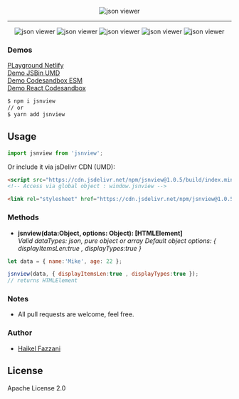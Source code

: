 <p align="center">
<img src="https://i.ibb.co/0BYbk6V/jsnview.png" alt="json viewer"/>
</p>

<hr />

<div align="center" style="width:100%; text-align:center;">
  <img src="https://badgen.net/bundlephobia/min/jsnview" alt="json viewer" />
  <img src="https://badgen.net/bundlephobia/dependency-count/jsnview" alt="json viewer" />
  <img src="https://badgen.net/npm/v/jsnview" alt="json viewer" />
  <img src="https://badgen.net/npm/dt/jsnview" alt="json viewer" />
  <img src="https://data.jsdelivr.com/v1/package/npm/jsnview/badge" alt="json viewer"/>
</div>

### Demos  
[PLayground Netlify](https://json-v.netlify.app/public/)  
[Demo JSBin UMD](https://jsbin.com/pekoyef/edit)  
[Demo Codesandbox ESM](https://codesandbox.io/s/serverless-sound-igd1h)  
[Demo React Codesandbox](https://codesandbox.io/s/winter-firefly-xb5jj)
```html
$ npm i jsnview
// or
$ yarn add jsnview
```

## Usage
```js
import jsnview from 'jsnview';
```

Or include it via jsDelivr CDN (UMD):
```html
<script src="https://cdn.jsdelivr.net/npm/jsnview@1.0.5/build/index.min.js"></script>
<!-- Access via global object : window.jsnview -->

<link rel="stylesheet" href="https://cdn.jsdelivr.net/npm/jsnview@1.0.5/build/index.css" />
```

### Methods
- **jsnview(data:Object, options: Object): [HTMLElement]**  
*Valid dataTypes: json, pure object or array*
*Default object options: { displayItemsLen:true , displayTypes:true }*
```js
let data = { name:'Mike', age: 22 }; 

jsnview(data, { displayItemsLen:true , displayTypes:true });
// returns HTMLElement
```

### Notes
- All pull requests are welcome, feel free.

### Author
- [Haikel Fazzani](https://github.com/haikelfazzani)

## License
Apache License 2.0